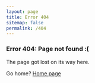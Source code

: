 ```yaml
---
layout: page
title: Error 404
sitemap: false
permalink: /404
---
```

### Error 404: Page not found :(
The page got lost on its way here.

Go home? [Home page][1]

[1]: https://shihlings.github.io